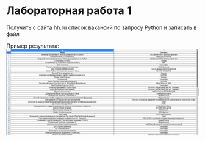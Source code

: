 # Лабораторная работа 1

Получить с сайта hh.ru список вакансий по запросу Python и записать в файл

Пример результата:
![Screenshot](screenshot.png)
